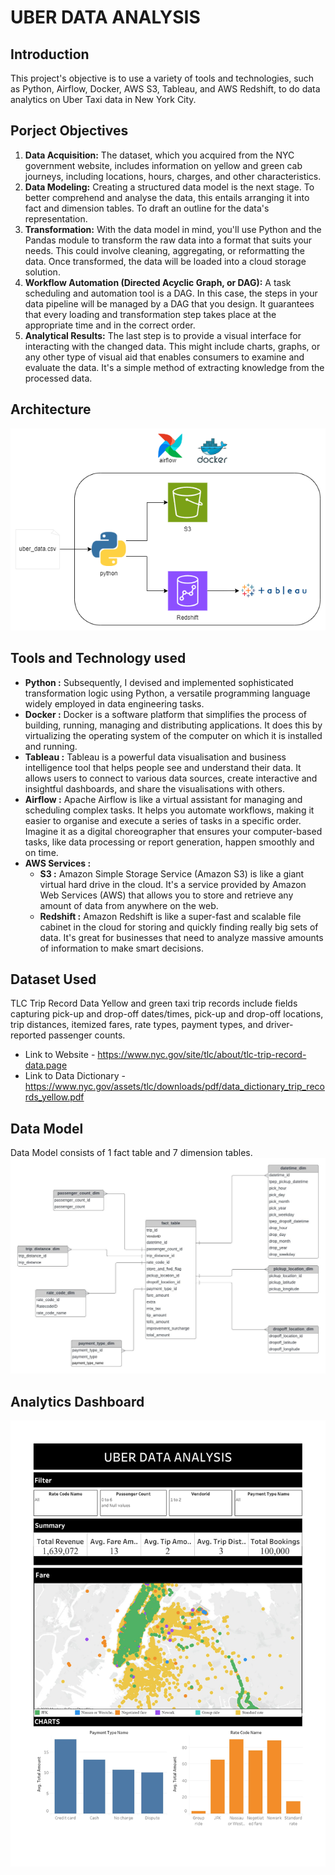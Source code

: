 # UBER DATA ANALYSIS
## Introduction
This project's objective is to use a variety of tools and technologies, such as Python, Airflow, Docker, AWS S3, Tableau, and AWS Redshift, to do data analytics on Uber Taxi data in New York City.

## Porject Objectives
1. **Data Acquisition:** The dataset, which you acquired from the NYC government website, includes information on yellow and green cab journeys, including locations, hours, charges, and other characteristics.
2. **Data Modeling:** Creating a structured data model is the next stage. To better comprehend and analyse the data, this entails arranging it into fact and dimension tables. To draft an outline for the data's representation.
3. **Transformation:** With the data model in mind, you'll use Python and the Pandas module to transform the raw data into a format that suits your needs. This could involve cleaning, aggregating, or reformatting the data. Once transformed, the data will be loaded into a cloud storage solution.
4. **Workflow Automation (Directed Acyclic Graph, or DAG):** A task scheduling and automation tool is a DAG. In this case, the steps in your data pipeline will be managed by a DAG that you design. It guarantees that every loading and transformation step takes place at the appropriate time and in the correct order.
5. **Analytical Results:** The last step is to provide a visual interface for interacting with the changed data. This might include charts, graphs, or any other type of visual aid that enables consumers to examine and evaluate the data. It's a simple method of extracting knowledge from the processed data.

## Architecture 
<img src="Architecture.png">

## Tools and Technology used
* __Python :__ Subsequently, I devised and implemented sophisticated transformation logic using Python, a versatile programming language widely employed in data engineering tasks.
* __Docker :__  Docker is a software platform that simplifies the process of building, running, managing and distributing applications. It does this by virtualizing the operating system of the computer on which it is installed and running.
* __Tableau :__ Tableau is a powerful data visualisation and business intelligence tool that helps people see and understand their data. It allows users to connect to various data sources, create interactive and insightful dashboards, and share the visualisations with others.
* __Airflow :__ Apache Airflow is like a virtual assistant for managing and scheduling complex tasks. It helps you automate workflows, making it easier to organise and execute a series of tasks in a specific order. Imagine it as a digital choreographer that ensures your computer-based tasks, like data processing or report generation, happen smoothly and on time.
* __AWS Services :__
    * __S3 :__ Amazon Simple Storage Service (Amazon S3) is like a giant virtual hard drive in the cloud. It's a service provided by Amazon Web Services (AWS) that allows you to store and retrieve any amount of data from anywhere on the web.
    * __Redshift :__ Amazon Redshift is like a super-fast and scalable file cabinet in the cloud for storing and quickly finding really big sets of data. It's great for businesses that need to analyze massive amounts of information to make smart decisions.

## Dataset Used
TLC Trip Record Data Yellow and green taxi trip records include fields capturing pick-up and drop-off dates/times, pick-up and drop-off locations, trip distances, itemized fares, rate types, payment types, and driver-reported passenger counts.
* Link to Website - https://www.nyc.gov/site/tlc/about/tlc-trip-record-data.page
* Link to Data Dictionary - https://www.nyc.gov/assets/tlc/downloads/pdf/data_dictionary_trip_records_yellow.pdf

## Data Model
Data Model consists of 1 fact table and 7 dimension tables.
<img src="data_model.jpeg">

## Analytics Dashboard
<img src="Dashboard.jpg">
